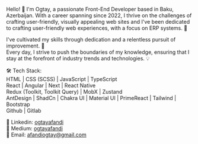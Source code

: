 Hello! 👋 I'm Ogtay, a passionate Front-End Developer based in Baku, Azerbaijan. With a career spanning since 2022, I thrive on the challenges of crafting user-friendly, visually appealing web sites and I've been dedicated to crafting user-friendly web experiences, with a focus on ERP systems. 🚀

I've cultivated my skills through dedication and a relentless pursuit of improvement. 🎯
<br/>
Every day, I strive to push the boundaries of my knowledge, ensuring that I stay at the forefront of industry trends and technologies. 💡
<br/>

🛠️ Tech Stack:
<br/>
HTML | CSS (SCSS) | JavaScript | TypeScript
<br/>
React | Angular | Next | React Native
<br/>
Redux (Toolkit, Toolkit Query) | MobX | Zustand
<br/>
AntDesign | ShadCn | Chakra UI | Material UI | PrimeReact | Tailwind | Bootstrap
<br/>
Github | Gitlab
<br/>

💬 Linkedin: <a href="https://www.linkedin.com/in/ogtayafandi/" target="_blank">ogtayafandi</a>
<br/>
📝 Medium: <a href="https://medium.com/@ogtayafandi" target="_blank">ogtayafandi</a>
<br/>
📩 Email: <a href="mailto:afandiogtay@gmail.com">afandiogtay@gmail.com</a>

